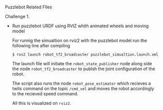 Puzzlebot Related FIles

Challenge 1. 
- Run puzzlebot URDF using RVIZ whith animated wheels and moving model

  For runnig the simualtion on rviz2 with the puzzlebot model run the following line after compiling 
  ```console
  $ ros2 launch robot_tf2_broadcaster puzzlebot_simualtion.launch.xml
  ```
  
  The launch file will initiate the ```robot_state_publisher``` node along side the node ```robot_tf2_broadcaster``` to publsh the joint configuration of the robot.
  
  The script also runs the node ```robot_pose_estimator``` which recieves a twits command on the topic ```/cmd_vel``` and moves the robot accordingly to the recieved speed command.
  
  All this is visualized on ```rviz2```. 
